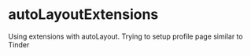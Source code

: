 # autoLayoutExtensions
Using extensions with autoLayout.  Trying to setup profile page similar to Tinder
